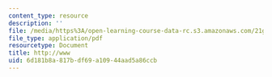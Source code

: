 ```yaml
---
content_type: resource
description: ''
file: /media/https%3A/open-learning-course-data-rc.s3.amazonaws.com/21g-114-chinese-vi-streamlined-spring-2005/6d181b8a817bdf69a10944aad5a86ccb_MIT21G_114S05_3_16j.pdf
file_type: application/pdf
resourcetype: Document
title: http://www
uid: 6d181b8a-817b-df69-a109-44aad5a86ccb
---
```

